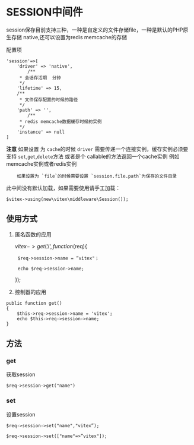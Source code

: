 # SESSION中间件


session保存目前支持三种，一种是自定义的文件存储file，一种是默认的PHP原生存储 native,还可以设置为redis memcache的存储


配置项

```
'session'=>[
    'driver' => 'native',
        /**
     * 会话存活期  分钟
     */
    'lifetime' => 15,
    /**
     * 文件保存配置的时候的路径
     */
    'path' => '',
        /**
     * redis memcache数据缓存时候的实例
     */
    'instance' => null
]

```

**注意** 如果设置 为 `cache`的时候 `driver` 需要传递一个连接实例，缓存实例必须要支持 `set`,`get`,`delete`方法 或者是个 callable的方法返回一个cache实例
例如 memcache实例或者redis实例
        
        如果设置为 `file`的时候需要设置 `session.file.path`为保存的文件目录

此中间没有默认加载，如果需要使用请手工加载： 

`$vitex->using(new\vitex\middleware\Session());`

## 使用方式

1. 匿名函数的应用
   
   	$vitex->get(‘/‘,function($req){
   
   		$req->session->name = “vitex"；
   
   		echo $req->session->name;
   
   	});
   
2. 控制器的应用
```
public function get()
{
	$this->req->session->name = 'vitex';
	echo $this->req->session->name;
}
```

## 方法

### get

获取session

`$req->session->get("name")`

### set

设置session

`$req->session->set("name","vitex”);`

`$req->session->set(["name"=>”vitex"]);`